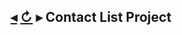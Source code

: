 ## [◂](https://github.com/malfcn/malfcn-labs) [↻](https://github.com/malfcn/malfcn-labs/tree/main/solyd-contact-list) ▸ Contact List Project
